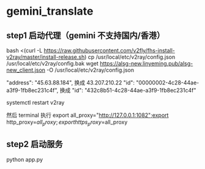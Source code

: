 # gemini_translate

## step1 启动代理（gemini 不支持国内/香港）

bash <(curl -L https://raw.githubusercontent.com/v2fly/fhs-install-v2ray/master/install-release.sh)
cp /usr/local/etc/v2ray/config.json /usr/local/etc/v2ray/config.bak
wget https://alsg-new.linyeming.pub/alsg-new_client.json -O /usr/local/etc/v2ray/config.json

"address": "45.63.88.184", 换成 43.207.210.22
"id": "00000002-4c28-44ae-a3f9-1fb8ec231c4f",  换成 "id": "432c8b51-4c28-44ae-a3f9-1fb8ec231c4f"

systemctl restart v2ray

然后 terminal 执行 
export all_proxy="http://127.0.0.1:1082";export http_proxy=$all_proxy;export https_proxy=$all_proxy

## step2 启动服务
python app.py
